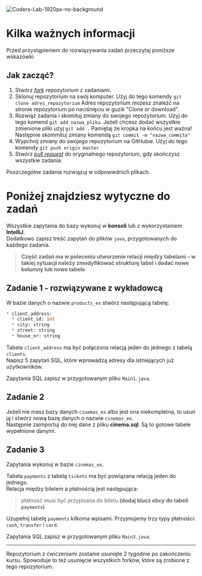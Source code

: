 ![Coders-Lab-1920px-no-background](https://user-images.githubusercontent.com/152855/73064373-5ed69780-3ea1-11ea-8a71-3d370a5e7dd8.png)

# Kilka ważnych informacji

Przed przystąpieniem do rozwiązywania zadań przeczytaj poniższe wskazówki

## Jak zacząć?

1. Stwórz [*fork*](https://guides.github.com/activities/forking/) repozytorium z zadaniami.
2. Sklonuj repozytorium na swój komputer. Użyj do tego komendy `git clone adres_repozytorium`
Adres repozytorium możesz znaleźć na stronie repozytorium po naciśnięciu w guzik "Clone or download".
3. Rozwiąż zadania i skomituj zmiany do swojego repozytorium. Użyj do tego komend `git add nazwa_pliku`.
Jeżeli chcesz dodać wszystkie zmienione pliki użyj `git add .` 
Pamiętaj że kropka na końcu jest ważna!
Następnie skommituj zmiany komendą `git commit -m "nazwa_commita"`
4. Wypchnij zmiany do swojego repozytorium na GitHubie.  Użyj do tego komendy `git push origin master`
5. Stwórz [*pull request*](https://help.github.com/articles/creating-a-pull-request) do oryginalnego repozytorium, gdy skończysz wszystkie zadania.

Poszczególne zadania rozwiązuj w odpowiednich plikach.

# Poniżej znajdziesz wytyczne do zadań

Wszystkie zapytania do bazy wykonuj w **konsoli** lub z wykorzystaniem **IntelliJ**.  
Dodatkowo zapisz treść zapytań do plików ``java``, przygotowanych do każdego zadania.  
 
> **Część zadań ma w poleceniu utworzenie relacji między tabelami – w takiej sytuacji należy zmodyfikować strukturę tabel**
> **i dodać nowe kolumny lub nowe tabele**


## Zadanie 1 - rozwiązywane z wykładowcą


W bazie danych o nazwie ```products_ex``` stwórz następującą tabelę:
```SQL
* client_address:
  * client_id: int
  * city: string
  * street: string
  * house_nr: string
```

Tabela ```client_address``` ma być połączona relacją jeden do jednego z tabelą ```clients```.  
Napisz 5 zapytań SQL, które wprowadzą adresy dla istniejących już użytkowników.

Zapytania SQL zapisz w przygotowanym pliku `Main1.java`.

## Zadanie 2

Jeżeli nie masz bazy danych `cinemas_ex` albo jest ona niekompletna, to usuń ją i stwórz nową bazę danych o nazwie ```cinemas_ex```.  
Następnie zaimportuj do niej dane z pliku **cinema.sql**.
Są to gotowe tabele wypełnione danymi.

## Zadanie 3

Zapytania wykonuj w bazie `cinemas_ex`.  

Tabela `payments` z tabelą `tickets` ma być powiązana relacją jeden do jednego.  
Relacja między biletem a płatnością jest następująca:  

> płatność musi być przypisana do biletu **(dodaj klucz obcy do tabeli `payments`)**

Uzupełnij tabelę `payments` kilkoma wpisami. Przyjmujemy trzy typy płatności: `cash`, `transfer` i `card`.

Zapytania SQL zapisz w przygotowanym pliku `Main3.java`.

---

Repozytorium z ćwiczeniami zostanie usunięte 2 tygodnie po zakończeniu kursu. Spowoduje to też usunięcie wszystkich forków, które są zrobione z tego repozytorium.
